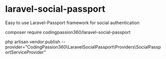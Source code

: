 # laravel-social-passport
Easy to use Laravel-Passport framework for social authentication

composer require codingpassion360/laravel-social-passport

php artisan vendor:publish --provider="CodingPassion360\LaravelSocialPassport\Providers\SocialPassportServiceProvider"

